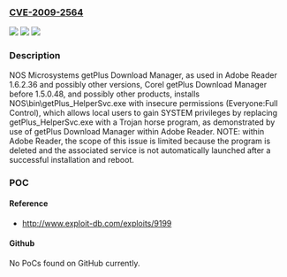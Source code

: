 ### [CVE-2009-2564](https://cve.mitre.org/cgi-bin/cvename.cgi?name=CVE-2009-2564)
![](https://img.shields.io/static/v1?label=Product&message=n%2Fa&color=blue)
![](https://img.shields.io/static/v1?label=Version&message=n%2Fa&color=blue)
![](https://img.shields.io/static/v1?label=Vulnerability&message=n%2Fa&color=brighgreen)

### Description

NOS Microsystems getPlus Download Manager, as used in Adobe Reader 1.6.2.36 and possibly other versions, Corel getPlus Download Manager before 1.5.0.48, and possibly other products, installs NOS\bin\getPlus_HelperSvc.exe with insecure permissions (Everyone:Full Control), which allows local users to gain SYSTEM privileges by replacing getPlus_HelperSvc.exe with a Trojan horse program, as demonstrated by use of getPlus Download Manager within Adobe Reader. NOTE: within Adobe Reader, the scope of this issue is limited because the program is deleted and the associated service is not automatically launched after a successful installation and reboot.

### POC

#### Reference
- http://www.exploit-db.com/exploits/9199

#### Github
No PoCs found on GitHub currently.

